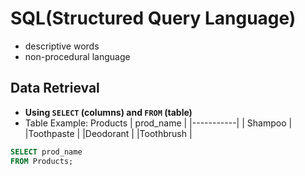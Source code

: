 # SQL(Structured Query Language)
- descriptive words
- non-procedural language

## Data Retrieval
- **Using `SELECT` (columns) and `FROM` (table)**
- Table Example: Products
  | prod_name |
  |-----------|
  | Shampoo   |
  |Toothpaste |
  |Deodorant  |
  |Toothbrush |
```sql
SELECT prod_name
FROM Products;
```
